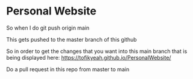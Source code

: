 # Personal Website

So when I do git push origin main

This gets pushed to the master branch of this github

So in order to get the changes that you want into this main branch that is being displayed here: https://tofikyeah.github.io/PersonalWebsite/

Do a pull request in this repo from master to main
